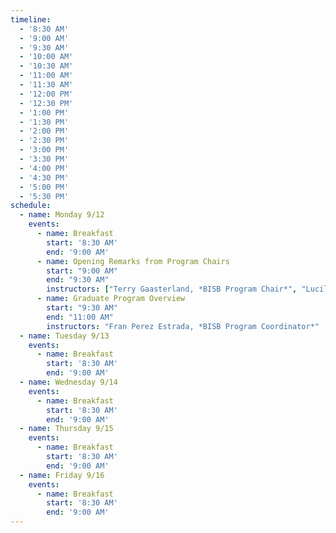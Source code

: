 ```yaml
---
timeline:
  - '8:30 AM'
  - '9:00 AM'
  - '9:30 AM'
  - '10:00 AM'
  - '10:30 AM'
  - '11:00 AM'
  - '11:30 AM'
  - '12:00 PM'
  - '12:30 PM'
  - '1:00 PM'
  - '1:30 PM'
  - '2:00 PM'
  - '2:30 PM'
  - '3:00 PM'
  - '3:30 PM'
  - '4:00 PM'
  - '4:30 PM'
  - '5:00 PM'
  - '5:30 PM'
schedule:
  - name: Monday 9/12
    events:
      - name: Breakfast
        start: '8:30 AM'
        end: '9:00 AM'
      - name: Opening Remarks from Program Chairs
        start: "9:00 AM"
        end: "9:30 AM"
        instructors: ["Terry Gaasterland, *BISB Program Chair*", "Lucila Ohno-Machado, *BMI Program Chair*"]
      - name: Graduate Program Overview
        start: "9:30 AM"
        end: "11:00 AM"
        instructors: "Fran Perez Estrada, *BISB Program Coordinator*"
  - name: Tuesday 9/13
    events:
      - name: Breakfast
        start: '8:30 AM'
        end: '9:00 AM'
  - name: Wednesday 9/14
    events:
      - name: Breakfast
        start: '8:30 AM'
        end: '9:00 AM'
  - name: Thursday 9/15
    events:
      - name: Breakfast
        start: '8:30 AM'
        end: '9:00 AM'
  - name: Friday 9/16
    events:
      - name: Breakfast
        start: '8:30 AM'
        end: '9:00 AM'
---
```

